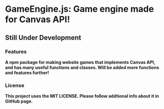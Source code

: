 # GameEngine.js: Game engine made for Canvas API!

## **Still Under Development**


### Features

**A npm package for making website games that implements Canvas API, and has many useful functions and classes. Will be added more functions and features further!**

### License

**This project uses the MIT LICENSE. Please follow addtional info about it in GitHub page.**

